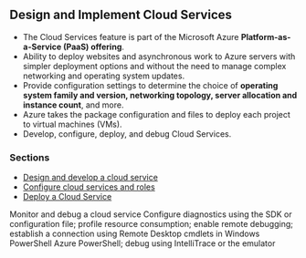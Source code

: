 ## Design and Implement Cloud Services
  * The Cloud Services feature is part of the Microsoft Azure __Platform-as-a-Service (PaaS) offering__.
  * Ability to deploy websites and asynchronous work to Azure servers with simpler deployment options and without the need to manage complex networking and operating system updates.
  * Provide configuration settings to determine the choice of __operating system family and version, networking topology, server allocation and instance count__, and more.
  * Azure takes the package configuration and files to deploy each project to virtual machines (VMs).
  * Develop, configure, deploy, and debug Cloud Services.

### Sections
  * [Design and develop a cloud service](DesignAndImplementCloudServices/design-and-implement-a-cloud-service.md)
  * [Configure cloud services and roles](DesignAndImplementCloudServices/configure-cloud-services-and-roles.md)
  * [Deploy a Cloud Service](DesignAndImplementCloudServices/deploy-a-cloud-service.md)


Monitor and debug a cloud service
    Configure diagnostics using the SDK or configuration file; profile resource consumption; enable remote debugging; establish a connection using Remote Desktop cmdlets in Windows PowerShell Azure PowerShell; debug using IntelliTrace or the emulator